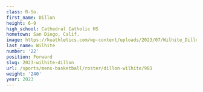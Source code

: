 ```yaml
---
class: R-So.
first_name: Dillon
height: 6-9
high_school: Cathedral Catholic HS
hometown: San Diego, Calif.
image: https://kuathletics.com/wp-content/uploads/2023/07/Wilhite_Dillon_2023-600x400.jpg
last_name: Wilhite
number: '22'
position: Forward
slug: 2023-wilhite-dillon
url: /sports/mens-basketball/roster/dillon-wilhite/981
weight: '240'
year: 2023
---
```

